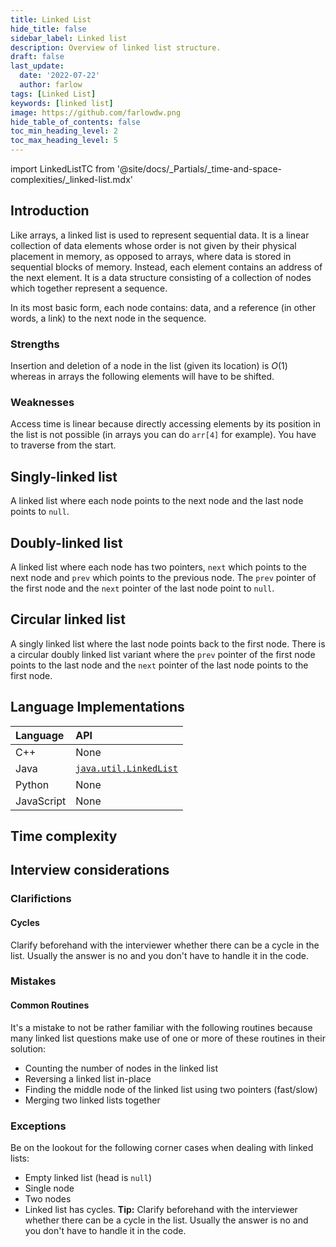 ```yaml
---
title: Linked List
hide_title: false
sidebar_label: Linked list
description: Overview of linked list structure.
draft: false
last_update: 
  date: '2022-07-22'
  author: farlow
tags: [Linked List]
keywords: [linked list]
image: https://github.com/farlowdw.png
hide_table_of_contents: false
toc_min_heading_level: 2
toc_max_heading_level: 5
---
```


import LinkedListTC from '@site/docs/_Partials/_time-and-space-complexities/_linked-list.mdx'

## Introduction

Like arrays, a linked list is used to represent sequential data. It is a linear collection of data elements whose order is not given by their physical placement in memory, as opposed to arrays, where data is stored in sequential blocks of memory. Instead, each element contains an address of the next element. It is a data structure consisting of a collection of nodes which together represent a sequence.

In its most basic form, each node contains: data, and a reference (in other words, a link) to the next node in the sequence.

### Strengths

Insertion and deletion of a node in the list (given its location) is $O(1)$ whereas in arrays the following elements will have to be shifted.

### Weaknesses

Access time is linear because directly accessing elements by its position in the list is not possible (in arrays you can do `arr[4]` for example). You have to traverse from the start.

## Singly-linked list 

A linked list where each node points to the next node and the last node points to `null`.

## Doubly-linked list 

A linked list where each node has two pointers, `next` which points to the next node and `prev` which points to the previous node. The `prev` pointer of the first node and the `next` pointer of the last node point to `null`.

## Circular linked list 

A singly linked list where the last node points back to the first node. There is a circular doubly linked list variant where the `prev` pointer of the first node points to the last node and the `next` pointer of the last node points to the first node.

## Language Implementations

| Language | API |
| :-- | :-- |
| C++ | None |
| Java | [`java.util.LinkedList`](https://docs.oracle.com/javase/10/docs/api/java/util/LinkedList.html) |
| Python | None |
| JavaScript | None |

## Time complexity 

<LinkedListTC />

## Interview considerations

### Clarifictions

#### Cycles 

Clarify beforehand with the interviewer whether there can be a cycle in the list. Usually the answer is no and you don't have to handle it in the code.

### Mistakes

#### Common Routines 

It's a mistake to not be rather familiar with the following routines because many linked list questions make use of one or more of these routines in their solution:

- Counting the number of nodes in the linked list
- Reversing a linked list in-place
- Finding the middle node of the linked list using two pointers (fast/slow)
- Merging two linked lists together

### Exceptions

Be on the lookout for the following corner cases when dealing with linked lists:

- Empty linked list (head is `null`)
- Single node
- Two nodes
- Linked list has cycles. **Tip:** Clarify beforehand with the interviewer whether there can be a cycle in the list. Usually the answer is no and you don't have to handle it in the code.

